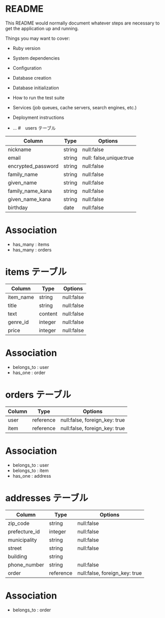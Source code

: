 # README

This README would normally document whatever steps are necessary to get the
application up and running.

Things you may want to cover:

* Ruby version

* System dependencies

* Configuration

* Database creation

* Database initialization

* How to run the test suite

* Services (job queues, cache servers, search engines, etc.)

* Deployment instructions

* ...
#　users テーブル

| Column | Type   | Options     |
| ------ | ------ | ----------- |
|nickname | string |null:false|
|email | string |null: false,unique:true|
|encrypted_password | string |null:false|
|family_name | string |null:false|
|given_name | string |null:false|
|family_name_kana | string |null:false|
|given_name_kana | string |null:false|
|birthday | date |null:false|

# Association

- has_many : items
- has_many : orders

# items テーブル

| Column | Type   | Options     |
| ------ | ------ | ----------- |
|item_name | string |null:false|
|title | string |null:false|
|text | content |null:false|
|genre_id | integer |null:false|
|price| integer |null:false|

# Association

- belongs_to : user
- has_one : order

# orders テーブル

| Column | Type   | Options     |
| ------ | ------ | ----------- |
|user| reference |null:false, foreign_key: true|
|item| reference |null:false, foreign_key: true|

# Association

- belongs_to : user
- belongs_to : item
- has_one : address

# addresses テーブル

| Column | Type   | Options     |
| ------ | ------ | ----------- |
|zip_code| string |null:false|
|prefecture_id| integer |null:false|
|municipality| string |null:false|
|street| string |null:false|
|building| string |        |
|phone_number | string |null:false|
|order| reference |null:false, foreign_key: true|

# Association

- belongs_to : order